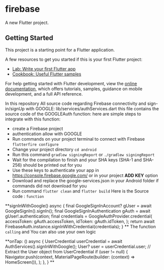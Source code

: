 # firebase

A new Flutter project.

## Getting Started

This project is a starting point for a Flutter application.

A few resources to get you started if this is your first Flutter project:

- [Lab: Write your first Flutter app](https://docs.flutter.dev/get-started/codelab)
- [Cookbook: Useful Flutter samples](https://docs.flutter.dev/cookbook)

For help getting started with Flutter development, view the
[online documentation](https://docs.flutter.dev/), which offers tutorials,
samples, guidance on mobile development, and a full API reference.

In this repository All source code regarding Firebase connectivity and sign-in/signUp with GOOGLE:
lib/services/authServices.dart 
this file contains the source code of the GOOGLEAuth function:
here are simple steps to integrate with this function:
- create a Firebase project
- authentication allow with GOOGLE
- Run commands on your project terminal to connect with Firebase `flutterfire configure`
- Change your project directory `cd android`
- Run this command `gradlew signingReport` or `./gradlew signingReport`
- Wait for the compilation to finish and your SHA keys (SHA-1 and SHA-256) should be printed out for you
- Use these keys to authenticate your app in https://console.firebase.google.com/ or in your project **ADD KEY** option
- Download and replace the google-services.json in your Android folder if commands did not download for you
- Run command `flutter clean` and `flutter build`
Here is the Source code :
`function`

**signInWithGoogle() async {
    final GoogleSignInAccount? gUser = await GoogleSignIn().signIn();
    final GoogleSignInAuthentication gAuth = await gUser!.authentication;
    final credentials = GoogleAuthProvider.credential(
      accessToken: gAuth.accessToken,
      idToken: gAuth.idToken,
    );
    return await FirebaseAuth.instance.signInWithCredential(credentials);
  }
**
The function `calling` and You can also use your own logic

 **onTap: () async {
     UserCredential userCredential = await AuthServices().signInWithGoogle();
     User? user = userCredential.user; // Extract the User object from UserCredential
     if (user != null) {
    Navigator.push(context,
    MaterialPageRoute(builder: (context) => HomeScreen()),                              );
   },
 }
**
